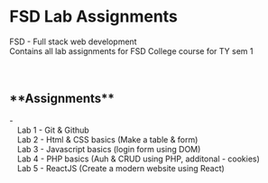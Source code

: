 # FSD Lab Assignments
 
FSD - Full stack web development<br/>
Contains all lab assignments for FSD College course for TY sem 1<br/><br/><br/>
<h2>**Assignments**</h2> -<br/>
&emsp;Lab 1  -  Git & Github<br/>
&emsp;Lab 2  -  Html & CSS basics (Make a table & form)<br/>
&emsp;Lab 3  -  Javascript basics (login form using DOM)<br/>
&emsp;Lab 4  -  PHP basics (Auh & CRUD using PHP, additonal - cookies)<br/>
&emsp;Lab 5  -  ReactJS (Create a modern website using React)
